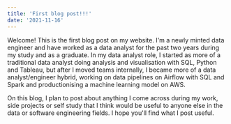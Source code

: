 ```yaml
---
title: 'First blog post!!!'
date: '2021-11-16'
---
```


Welcome! This is the first blog post on my website. I'm a newly minted data engineer and have worked as a data analyst for the past two years during my study and as a graduate. In my data analyst role, I started as more of a traditional data analyst doing analysis and visualisation with SQL, Python and Tableau, but after I moved teams internally, I became more of a data analyst/engineer hybrid, working on data pipelines on Airflow with SQL and Spark and productionising a machine learning model on AWS.

On this blog, I plan to post about anything I come across during my work, side projects or self study that I think would be useful to anyone else in the data or software engineering fields. I hope you'll find what I post useful.